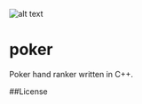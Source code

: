 ![alt text](http://donnemartin.com/wp-content/uploads/2014/10/poker_cover.jpg)

poker
============

Poker hand ranker written in C++.

##License

   